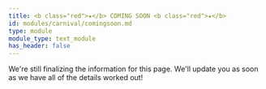 ```yaml
---
title: <b class="red">★</b> COMING SOON <b class="red">★</b>
id: modules/carnival/comingsoon.md
type: module
module_type: text_module
has_header: false
---
```

We're still finalizing the information for this page. We'll update you as soon as we have all of the details worked out!
